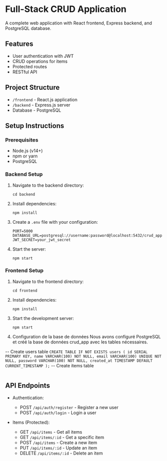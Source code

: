 # Full-Stack CRUD Application

A complete web application with React frontend, Express backend, and PostgreSQL database.

## Features

- User authentication with JWT
- CRUD operations for items
- Protected routes
- RESTful API

## Project Structure

- `/frontend` - React.js application
- `/backend` - Express.js server
- Database - PostgreSQL

## Setup Instructions

### Prerequisites

- Node.js (v14+)
- npm or yarn
- PostgreSQL

### Backend Setup

1. Navigate to the backend directory:
   ```
   cd backend
   ```

2. Install dependencies:
   ```
   npm install
   ```

3. Create a `.env` file with your configuration:
   ```
   PORT=5000
   DATABASE_URL=postgresql://username:password@localhost:5432/crud_app
   JWT_SECRET=your_jwt_secret
   ```

4. Start the server:
   ```
   npm start
   ```

### Frontend Setup

1. Navigate to the frontend directory:
   ```
   cd frontend
   ```

2. Install dependencies:
   ```
   npm install
   ```

3. Start the development server:
   ```
   npm start
   ```
3. Configuration de la base de données
   Nous avons configuré PostgreSQL et créé la base de données crud_app avec les tables nécessaires.

-- Create users table 
```CREATE TABLE IF NOT EXISTS users ( id SERIAL PRIMARY KEY, name VARCHAR(100) NOT NULL, email VARCHAR(100) UNIQUE NOT NULL, password VARCHAR(100) NOT NULL, created_at TIMESTAMP DEFAULT CURRENT_TIMESTAMP );```
-- Create items table 
```CREATE TABLE IF NOT EXISTS items ( id SERIAL PRIMARY KEY, title VARCHAR(100) NOT NULL, description TEXT, user_id INTEGER REFERENCES users(id) ON DELETE CASCADE, created_at TIMESTAMP DEFAULT CURRENT_TIMESTAMP );
```

## API Endpoints

- Authentication:
  - POST `/api/auth/register` - Register a new user
  - POST `/api/auth/login` - Login a user

- Items (Protected):
  - GET `/api/items` - Get all items
  - GET `/api/items/:id` - Get a specific item
  - POST `/api/items` - Create a new item
  - PUT `/api/items/:id` - Update an item
  - DELETE `/api/items/:id` - Delete an item
